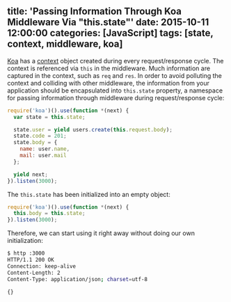 title: 'Passing Information Through Koa Middleware Via "this.state"'
date: 2015-10-11 12:00:00
categories: [JavaScript]
tags: [state, context, middleware, koa]
---

[Koa] has a [context] object created during every request/response cycle. The context is referenced via `this` in the middleware. Much information are captured in the context, such as `req` and `res`. In order to avoid polluting the context and colliding with other middleware, the information from your application should be encapsulated into `this.state` property, a namespace for passing information through middleware during request/response cycle:

```js
require('koa')().use(function *(next) {
  var state = this.state;

  state.user = yield users.create(this.request.body);
  state.code = 201;
  state.body = {
    name: user.name,
    mail: user.mail
  };

  yield next;
}).listen(3000);
```

The `this.state` has been initialized into an empty object:

```js
require('koa')().use(function *(next) {
  this.body = this.state;
}).listen(3000);
```

Therefore, we can start using it right away without doing our own initialization:

```sh
$ http :3000
HTTP/1.1 200 OK
Connection: keep-alive
Content-Length: 2
Content-Type: application/json; charset=utf-8

{}
```

[Koa]: http://koajs.com/
[context]: http://koajs.com/#context
